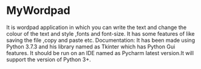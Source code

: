 # MyWordpad
It is wordpad application in which you can write the text and change the colour of the text and style ,fonts and font-size.
It has some features of like saving the file ,copy and paste etc.
Documentation:
It has been made using Python 3.7.3 and his library named as Tkinter which has Python Gui features.
It should be run on an IDE named as Pycharm latest version.It will support the version of Python 3+.
